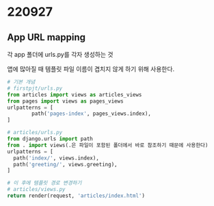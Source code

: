 # 220927

## App URL mapping

각 app 폴더에 urls.py를 각자 생성하는 것

앱에 많아질 때 템플릿 파일 이름이 겹치지 않게 하기 위해 사용한다.

```python
# 기본 개념
# firstpjt/urls.py
from articles import views as articles_views 
from pages import views as pages_views
urlpatterns = [ 
		path('pages-index', pages_views.index), 
]
```

```python
# articles/urls.py
from django.urls import path 
from . import views(.은 파일이 포함된 폴더에서 바로 참조하기 때문에 사용한다)
urlpatterns = [
  path('index/', views.index), 
  path('greeting/', views.greeting),
]

# 이 후에 템플릿 경로 변경하기
# articles/views.py
return render(request, 'articles/index.html')
```